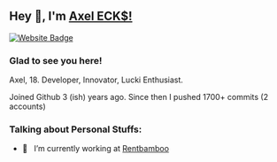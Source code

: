 ## Hey 👋, I'm [Axel ECK$!](https://github.com/eckstasyy/)

[![Website Badge](https://img.shields.io/badge/Website-3b5998?style=flat-square&logo=google-chrome&logoColor=white)](https://ecks.world/)

### Glad to see you here!

Axel, 18. Developer, Innovator, Lucki Enthusiast.

Joined Github 3 (ish) years ago. Since then I pushed 1700+ commits (2 accounts)

### Talking about Personal Stuffs:
- 🚀 &nbsp; I’m currently working at [Rentbamboo](https://rentbamboo.com)
